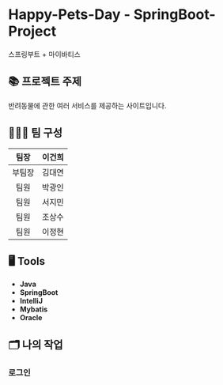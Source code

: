 # Happy-Pets-Day - SpringBoot-Project
스프링부트 + 마이바티스

## 📚 프로젝트 주제
반려동물에 관한 여러 서비스를 제공하는 사이트입니다.

## 🧑‍🤝‍🧑 팀 구성

|팀장|이건희|           
|:--:|:--:|
|부팀장|김대연| 
|팀원|박광인| 
|팀원|서지민| 
|팀원|조상수| 
|팀원|이정현|

## 🖥 Tools
- **Java**
- **SpringBoot**
- **IntelliJ**
- **Mybatis**
- **Oracle**

## 🗂 나의 작업
### 로그인
